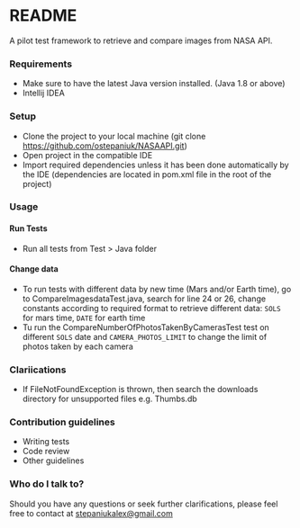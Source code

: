 
# README #

A pilot test framework to retrieve and compare images from NASA API.

### Requirements ###

* Make sure to have the latest Java version installed. (Java 1.8 or above)
* Intellij IDEA

### Setup ###

* Clone the project to your local machine (git clone https://github.com/ostepaniuk/NASAAPI.git)
* Open project in the compatible IDE
* Import required dependencies unless it has been done automatically by the IDE (dependencies are located in pom.xml file in the root of the project)

### Usage ###

#### Run Tests
* Run all tests from Test > Java folder

#### Change data
* To run tests with different data by new time (Mars and/or Earth time), go to CompareImagesdataTest.java, search for line 24 or 26, change constants according to required format to retrieve different data: `SOLS` for mars time, `DATE` for earth time
* Tu run the CompareNumberOfPhotosTakenByCamerasTest test on different `SOLS` date and `CAMERA_PHOTOS_LIMIT` to change the limit of photos taken by each camera

### Clariications ### 
* If FileNotFoundException is thrown, then search  the downloads directory for unsupported files e.g. Thumbs.db

### Contribution guidelines ###

* Writing tests
* Code review
* Other guidelines

### Who do I talk to? ###

Should you have any questions or seek further clarifications, please feel free to contact at stepaniukalex@gmail.com